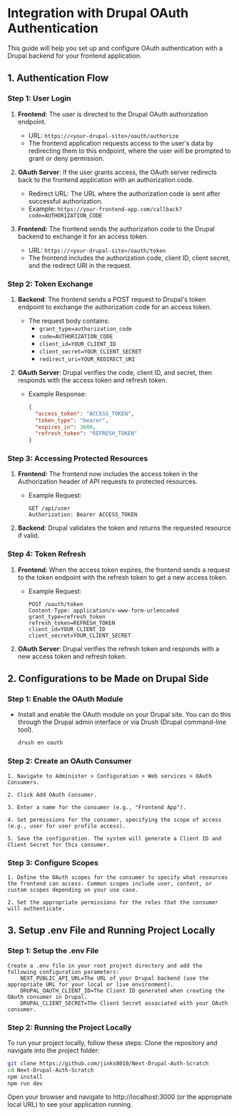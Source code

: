 # Integration with Drupal OAuth Authentication

This guide will help you set up and configure OAuth authentication with a Drupal backend for your frontend application.

## 1. Authentication Flow

### Step 1: User Login

1. **Frontend**: The user is directed to the Drupal OAuth authorization endpoint.
   - URL: `https://<your-drupal-site>/oauth/authorize`
   - The frontend application requests access to the user's data by redirecting them to this endpoint, where the user will be prompted to grant or deny permission.

2. **OAuth Server**: If the user grants access, the OAuth server redirects back to the frontend application with an authorization code.
   - Redirect URL: The URL where the authorization code is sent after successful authorization.
   - Example: `https://your-frontend-app.com/callback?code=AUTHORIZATION_CODE`

3. **Frontend**: The frontend sends the authorization code to the Drupal backend to exchange it for an access token.
   - URL: `https://<your-drupal-site>/oauth/token`
   - The frontend includes the authorization code, client ID, client secret, and the redirect URI in the request.

### Step 2: Token Exchange

1. **Backend**: The frontend sends a POST request to Drupal's token endpoint to exchange the authorization code for an access token.
   - The request body contains:
     - `grant_type=authorization_code`
     - `code=AUTHORIZATION_CODE`
     - `client_id=YOUR_CLIENT_ID`
     - `client_secret=YOUR_CLIENT_SECRET`
     - `redirect_uri=YOUR_REDIRECT_URI`

2. **OAuth Server**: Drupal verifies the code, client ID, and secret, then responds with the access token and refresh token.
   - Example Response:
     ```json
     {
       "access_token": "ACCESS_TOKEN",
       "token_type": "bearer",
       "expires_in": 3600,
       "refresh_token": "REFRESH_TOKEN"
     }
     ```

### Step 3: Accessing Protected Resources

1. **Frontend**: The frontend now includes the access token in the Authorization header of API requests to protected resources.
   - Example Request:
     ```http
     GET /api/user
     Authorization: Bearer ACCESS_TOKEN
     ```

2. **Backend**: Drupal validates the token and returns the requested resource if valid.

### Step 4: Token Refresh

1. **Frontend**: When the access token expires, the frontend sends a request to the token endpoint with the refresh token to get a new access token.
   - Example Request:
     ```http
     POST /oauth/token
     Content-Type: application/x-www-form-urlencoded
     grant_type=refresh_token
     refresh_token=REFRESH_TOKEN
     client_id=YOUR_CLIENT_ID
     client_secret=YOUR_CLIENT_SECRET
     ```

2. **OAuth Server**: Drupal verifies the refresh token and responds with a new access token and refresh token.

## 2. Configurations to be Made on Drupal Side

### Step 1: Enable the OAuth Module

- Install and enable the OAuth module on your Drupal site. You can do this through the Drupal admin interface or via Drush (Drupal command-line tool).
  ```bash
  drush en oauth
  ```

### Step 2: Create an OAuth Consumer

    1. Navigate to Administer > Configuration > Web services > OAuth Consumers.

    2. Click Add OAuth Consumer.

    3. Enter a name for the consumer (e.g., "Frontend App").

    4. Set permissions for the consumer, specifying the scope of access (e.g., user for user profile access).

    5. Save the configuration. The system will generate a Client ID and Client Secret for this consumer.

### Step 3: Configure Scopes

    1. Define the OAuth scopes for the consumer to specify what resources the frontend can access. Common scopes include user, content, or custom scopes depending on your use case.

    2. Set the appropriate permissions for the roles that the consumer will authenticate.

## 3. Setup .env File and Running Project Locally
### Step 1: Setup the .env File
    Create a .env file in your root project directory and add the following configuration parameters:
        NEXT_PUBLIC_API_URL=The URL of your Drupal backend (use the appropriate URL for your local or live environment).
        DRUPAL_OAUTH_CLIENT_ID=The Client ID generated when creating the OAuth consumer in Drupal.
        DRUPAL_CLIENT_SECRET=The Client Secret associated with your OAuth consumer.

### Step 2: Running the Project Locally
To run your project locally, follow these steps:
Clone the repository and navigate into the project folder:

```bash
git clone https://github.com/jinks8010/Next-Drupal-Auth-Scratch
cd Next-Drupal-Auth-Scratch
npm install
npm run dev
```
Open your browser and navigate to http://localhost:3000 (or the appropriate local URL) to see your application running.

